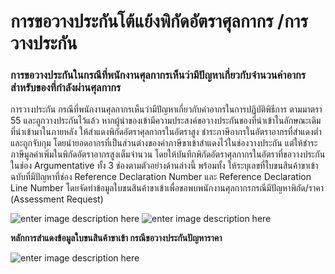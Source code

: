 การขอวางประกันโต้แย้งพิกัดอัตราศุลกากร /การวางประกัน
==

### การขอวางประกันในกรณีที่พนักงานศุลกากรเห็นว่ามีปัญหาเกี่ยวกับจำนวนค่าอากรสำหรับของที่กำลังผ่านศุลกากร

การวางประกัน กรณีที่พนักงานศุลกากรเห็นว่ามีปัญหาเกี่ยวกับค่าอากรในการปฏิบัติพิธีการ ตามมาตรา 55 และถูกวางประกันไว้แล้ว หากผู้นำของเข้ามีความประสงค์ขอวางประกันของที่นำเข้าในลักษณะเดิมที่นำเข้ามาในภายหลัง ให้สำแดงพิกัดอัตราศุลกากรในอัตราสูง ชำระภาษีอากรในอัตราอากรที่สำแดงต่ำและถูกจับกุม โดยนำยอดอากรที่เป็นส่วนต่างของค่าภาษีขาเข้าสำแดงไว้ในช่องวางประกัน แต่ให้ชำระภาษีมูลค่าเพิ่มในพิกัดอัตราอากรสูงเต็มจำนวน โดยให้บันทึกพิกัดอัตราศุลกากรในอัตราที่ขอวางประกันในช่อง Argumentative ทั้ง 3 ช่องตามตัวอย่างด้านล่างนี้  พร้อมทั้ง ให้ระบุเลขที่ใบขนสินค้าขาเข้าฉบับที่มีปัญหาที่ช่อง Reference Declaration Number และ Reference Declaration Line Number โดยจัดทำข้อมูลใบขนสินค้าขาเข้าเพื่อขอพบพนักงานศุลกากรกรณีมีปัญหาพิกัด/ราคา (Assessment Request)


![enter image description here](https://github.com/yosarawut/WorkingArea/raw/master/KnowledgeCenter/e-Customs/e-Import/e-Import-manual/img/e-Import_2018png_Page106.png)
![enter image description here](https://github.com/yosarawut/WorkingArea/raw/master/KnowledgeCenter/e-Customs/e-Import/e-Import-manual/img/e-Import_2018png_Page106_2.png)



**หลักการสำแดงข้อมูลใบขนสินค้าขาเข้า  กรณีขอวางประกันปัญหาราคา**

![enter image description here](https://github.com/yosarawut/WorkingArea/raw/master/KnowledgeCenter/e-Customs/e-Import/e-Import-manual/img/e-Import_2018png_Page107.png)
<!--stackedit_data:
eyJoaXN0b3J5IjpbLTE2NzMyMjI4MDEsNDY4NjQ0MjgzLC05MT
MxMjcxNzBdfQ==
-->